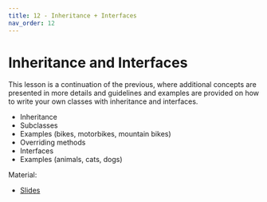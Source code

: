```yaml
---
title: 12 - Inheritance + Interfaces
nav_order: 12
---
```


# Inheritance and Interfaces

This lesson is a continuation of the previous, where
additional concepts are presented in more details
and guidelines and examples are provided on how to
write your own classes with inheritance and interfaces.

- Inheritance
- Subclasses
- Examples (bikes, motorbikes, mountain bikes)
- Overriding methods
- Interfaces
- Examples (animals, cats, dogs)

Material:
- [Slides](https://drive.google.com/open?id=1Y2DO-g82QsFyJBUNSebROA4aQvFErXHzlF-pq7Lhe_s)
